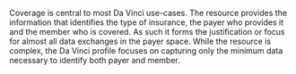 Coverage is central to most Da Vinci use-cases.  The resource provides the information that identifies the type of insurance, the payer who provides it and the member who is covered.  As such it forms the justification or focus for almost all data exchanges in the payer space.  While the resource is complex, the Da Vinci profile focuses on capturing only the minimum data necessary to identify both payer and member.